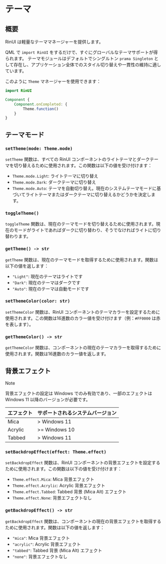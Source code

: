 # テーマ

## 概要

RinUI は軽量なテーママネージャーを提供します。

QML で `import RinUI` をするだけで、すぐにグローバルなテーマサポートが得られます。
テーマモジュールはデフォルトでシングルトン `prama Singleton` として存在し、アプリケーション全体でのスタイル切り替えや一貫性の維持に適しています。

このように `Theme` マネージャーを使用できます：
```qml
import RinUI

Component {
    Component.onCompleted: {
        Theme.function()
    }
}
```

## テーマモード

### `setTheme(mode: Theme.mode)`
`setTheme` 関数は、すべての RinUI コンポーネントのライトテーマとダークテーマを切り替えるために使用されます。この関数は以下の値を受け付けます：

- `Theme.mode.Light`: ライトテーマに切り替え
- `Theme.mode.Dark`: ダークテーマに切り替え
- `Theme.mode.Auto`: テーマを自動切り替え。現在のシステムテーマモードに基づいてライトテーマまたはダークテーマに切り替えるかどうかを決定します。

### `toggleTheme()`
`toggleTheme` 関数は、現在のテーマモードを切り替えるために使用されます。現在のモードがライトであればダークに切り替わり、そうでなければライトに切り替わります。

### `getTheme() -> str`
`getTheme` 関数は、現在のテーマモードを取得するために使用されます。関数は以下の値を返します：

- `"Light"`: 現在のテーマはライトです
- `"Dark"`: 現在のテーマはダークです
- `"Auto"`: 現在のテーマは自動モードです

### `setThemeColor(color: str)`
`setThemeColor` 関数は、RinUI コンポーネントのテーマカラーを設定するために使用されます。この関数は16進数のカラー値を受け付けます（例：`#FF0000` は赤を表します）。

### `getThemeColor() -> str`
`getThemeColor` 関数は、コンポーネントの現在のテーマカラーを取得するために使用されます。関数は16進数のカラー値を返します。

## 背景エフェクト

> [!NOTE]
> 背景エフェクトの設定は Windows でのみ有効であり、一部のエフェクトは Windows 11 以降のバージョンが必要です。
>
> | エフェクト   | サポートされるシステムバージョン |
> |----------|-------------------|
> | Mica     | > Windows 11      |
> | Acrylic  | >= Windows 10     |
> | Tabbed   | > Windows 11      |

### `setBackdropEffect(effect: Theme.effect)`
`setBackdropEffect` 関数は、RinUI コンポーネントの背景エフェクトを設定するために使用されます。この関数は以下の値を受け付けます：

- `Theme.effect.Mica`: Mica 背景エフェクト
- `Theme.effect.Acrylic`: Acrylic 背景エフェクト
- `Theme.effect.Tabbed`: Tabbed 背景 (Mica Alt) エフェクト
- `Theme.effect.None`: 背景エフェクトなし

### `getBackdropEffect() -> str`
`getBackdropEffect` 関数は、コンポーネントの現在の背景エフェクトを取得するために使用されます。関数は以下の値を返します：

- `"mica"`: Mica 背景エフェクト
- `"acrylic"`: Acrylic 背景エフェクト
- `"tabbed"`: Tabbed 背景 (Mica Alt) エフェクト
- `"none"`: 背景エフェクトなし
```
